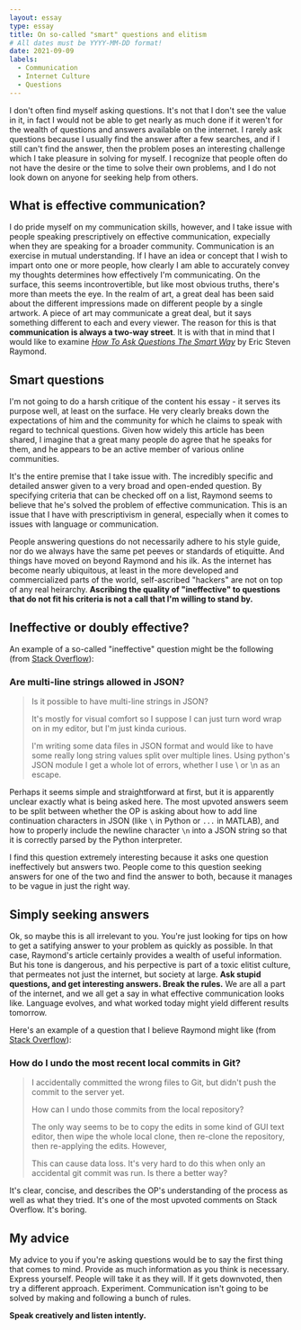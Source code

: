 ```yaml
---
layout: essay
type: essay
title: On so-called "smart" questions and elitism
# All dates must be YYYY-MM-DD format!
date: 2021-09-09
labels:
  - Communication
  - Internet Culture
  - Questions
---
```


I don't often find myself asking questions. It's not that I don't see the value in it, in fact I would not be able to get nearly as much done if it weren't for the wealth of questions and answers available on the internet. I rarely ask questions because I usually find the answer after a few searches, and if I still can't find the answer, then the problem poses an interesting challenge which I take pleasure in solving for myself. I recognize that people often do not have the desire or the time to solve their own problems, and I do not look down on anyone for seeking help from others.

## What is effective communication?

I do pride myself on my communication skills, however, and I take issue with people speaking prescriptively on effective communication, expecially when they are speaking for a broader community. Communication is an exercise in mutual understanding. If I have an idea or concept that I wish to impart onto one or more people, how clearly I am able to accurately convey my thoughts determines how effectively I'm communicating. On the surface, this seems incontrovertible, but like most obvious truths, there's more than meets the eye. In the realm of art, a great deal has been said about the different impressions made on different people by a single artwork. A piece of art may communicate a great deal, but it says something different to each and every viewer. The reason for this is that **communication is always a two-way street**. It is with that in mind that I would like to examine [*How To Ask Questions The Smart Way*](http://www.catb.org/esr/faqs/smart-questions.html) by Eric Steven Raymond.

## Smart questions

I'm not going to do a harsh critique of the content his essay - it serves its purpose well, at least on the surface. He very clearly breaks down the expectations of him and the community for which he claims to speak with regard to technical questions. Given how widely this article has been shared, I imagine that a great many people do agree that he speaks for them, and he appears to be an active member of various online communities.

It's the entire premise that I take issue with. The incredibly specific and detailed answer given to a very broad and open-ended question. By specifying criteria that can be checked off on a list, Raymond seems to believe that he's solved the problem of effective communication. This is an issue that I have with prescriptivism in general, especially when it comes to issues with language or communication.

People answering questions do not necessarily adhere to his style guide, nor do we always have the same pet peeves or standards of etiquitte. And things have moved on beyond Raymond and his ilk. As the internet has become nearly ubiquitous, at least in the more developed and commercialized parts of the world, self-ascribed "hackers" are not on top of any real heirarchy. **Ascribing the quality of "ineffective" to questions that do not fit his criteria is not a call that I'm willing to stand by.**

## Ineffective or doubly effective?

An example of a so-called "ineffective" question might be the following (from [Stack Overflow](https://stackoverflow.com/questions/2392766/are-multi-line-strings-allowed-in-json)):  
### Are multi-line strings allowed in JSON?

>Is it possible to have multi-line strings in JSON?
>
>It's mostly for visual comfort so I suppose I can just turn word wrap on in my editor, but I'm just kinda curious.
>
>I'm writing some data files in JSON format and would like to have some really long string values split over multiple lines. Using python's JSON module I get a whole lot of errors, whether I use \ or \n as an escape.

Perhaps it seems simple and straightforward at first, but it is apparently unclear exactly what is being asked here. The most upvoted answers seem to be split between whether the OP is asking about how to add line continuation characters in JSON (like `\` in Python or `...` in MATLAB), and how to properly include the newline character `\n` into a JSON string so that it is correctly parsed by the Python interpreter.

I find this question extremely interesting because it asks one question ineffectively but answers two. People come to this question seeking answers for one of the two and find the answer to both, because it manages to be vague in just the right way.

## Simply seeking answers

Ok, so maybe this is all irrelevant to you. You're just looking for tips on how to get a satifying answer to your problem as quickly as possible. In that case, Raymond's article certainly provides a wealth of useful information. But his tone is dangerous, and his perpective is part of a toxic elitist culture, that permeates not just the internet, but society at large. **Ask stupid questions, and get interesting answers. Break the rules.** We are all a part of the internet, and we all get a say in what effective communication looks like. Language evolves, and what worked today might yield different results tomorrow.

Here's an example of a question that I believe Raymond might like (from [Stack Overflow](https://stackoverflow.com/questions/927358/how-do-i-undo-the-most-recent-local-commits-in-git)): 
### How do I undo the most recent local commits in Git?

>I accidentally committed the wrong files to Git, but didn't push the commit to the server yet.
>
>How can I undo those commits from the local repository?
>
>The only way seems to be to copy the edits in some kind of GUI text editor, then wipe the whole local clone, then re-clone the repository, then re-applying the edits. However,
>
>This can cause data loss.
>It's very hard to do this when only an accidental git commit was run.
>Is there a better way?

It's clear, concise, and describes the OP's understanding of the process as well as what they tried. It's one of the most upvoted comments on Stack Overflow. It's boring.

## My advice

My advice to you if you're asking questions would be to say the first thing that comes to mind. Provide as much information as you think is necessary. Express yourself. People will take it as they will. If it gets downvoted, then try a different approach. Experiment. Communication isn't going to be solved by making and following a bunch of rules. 

**Speak creatively and listen intently.**